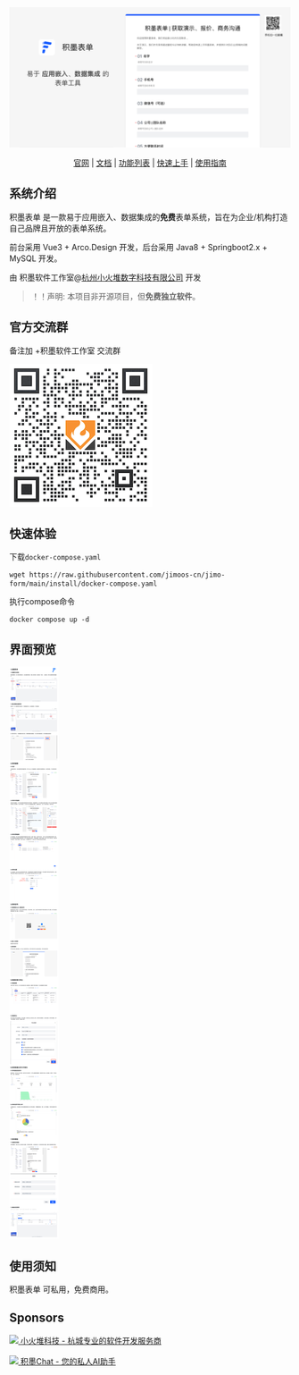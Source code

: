 


![积墨表单介绍](./img/jmForm.png)

<p align="center">
<a href="https://form.xiaohuodui.cn">官网</a> | <a href="https://doc.xiaohuodui.cn/docs/category/%E7%A7%AF%E5%A2%A8%E8%A1%A8%E5%8D%95">文档</a> | <a href="https://doc.xiaohuodui.cn/docs/jmForm/feature">功能列表</a> | <a href="https://doc.xiaohuodui.cn/docs/category/%E5%AE%89%E8%A3%85%E9%83%A8%E7%BD%B2">快速上手</a> | <a href="https://doc.xiaohuodui.cn/docs/jmForm/usage">使用指南</a>
</p>

## 系统介绍

积墨表单 是一款易于应用嵌入、数据集成的**免费**表单系统，旨在为企业/机构打造自己品牌且开放的表单系统。

前台采用 Vue3 + Arco.Design 开发，后台采用 Java8 + Springboot2.x + MySQL 开发。

由 积墨软件工作室@<a href="https://www.xiaohuodui.cn?utm_source=os">杭州小火堆数字科技有限公司</a> 开发

> ！！声明: 本项目非开源项目，但**免费独立软件**。

## 官方交流群

备注加 +积墨软件工作室 交流群

![加群](./img/contact-me.png)

## 快速体验

下载`docker-compose.yaml`

```
wget https://raw.githubusercontent.com/jimoos-cn/jimo-form/main/install/docker-compose.yaml
```
执行compose命令

```
docker compose up -d
```
## 界面预览

![界面预览](./img/feature_intro.png)

## 使用须知 

积墨表单 可私用，免费商用。

## Sponsors

<p>
<a href="https://www.xiaohuodui.cn?utm_source=os">
<image src="./img/logoyuan.png" width="32">
小火堆科技 - 杭城专业的软件开发服务商</a> <br> <br>
 <a href="https://chat.xiaohuodui.cn/"><image src="./img/chat.png" width="32"> 积墨Chat - 您的私人AI助手</a> </p>